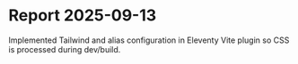 # Report 2025-09-13

Implemented Tailwind and alias configuration in Eleventy Vite plugin so CSS is processed during dev/build.
